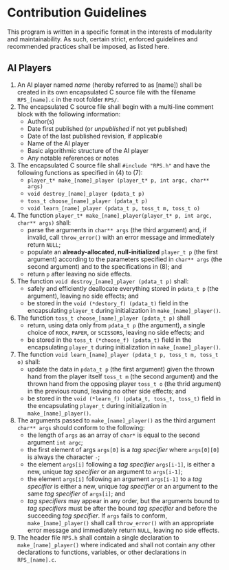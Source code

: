 # Contribution Guidelines

This program is written in a specific format in the interests of modularity and maintainability. As such, certain strict, enforced guidelines and recommended practices shall be imposed, as listed here.

## AI Players

1. An AI player named _name_ (hereby referred to as [name]) shall be created in its own encapsulated C source file with the filename `RPS_[name].c` in the root folder `RPS/`.
2. The encapsulated C source file shall begin with a multi-line comment block with the following information:
   * Author(s)
   * Date first published (or _unpublished_ if not yet published)
   * Date of the last published revision, if applicable
   * Name of the AI player
   * Basic algorithmic structure of the AI player
   * Any notable references or notes
3. The encapsulated C source file shall `#include "RPS.h"` and have the following functions as specified in (4) to (7):
   * `player_t* make_[name]_player (player_t* p, int argc, char** args)`
   * `void destroy_[name]_player (pdata_t p)`
   * `toss_t choose_[name]_player (pdata_t p)`
   * `void learn_[name]_player (pdata_t p, toss_t m, toss_t o)`
4. The function `player_t* make_[name]_player(player_t* p, int argc, char** args)` shall:
   * parse the arguments in `char** args` (the third argument) and, if invalid, call `throw_error()` with an error message and immediately return `NULL`; 
   * populate an **already-allocated, null-initialized** `player_t p` (the first argument) according to the parameters specified in `char** args` (the second argument) and to the specifications in (8); and
   * return `p` after leaving no side effects.
5. The function `void destroy_[name]_player (pdata_t p)` shall:
   * safely and efficiently deallocate everything stored in `pdata_t p` (the argument), leaving no side effects; and
   * be stored in the `void (*destory_f) (pdata_t)` field in the encapsulating `player_t` during initialization in `make_[name]_player()`.
6. The function `toss_t choose_[name]_player (pdata_t p)` shall
   * return, using data only from `pdata_t p` (the argument), a single choice of `ROCK`, `PAPER`, or `SCISSORS`, leaving no side effects; and
   * be stored in the `toss_t (*choose_f) (pdata_t)` field in the encapsulating `player_t` during initialization in `make_[name]_player()`.
7. The function `void learn_[name]_player (pdata_t p, toss_t m, toss_t o)` shall:
   * update the data in `pdata_t p` (the first argument) given the thrown hand from the player itself `toss_t m` (the second argument) and the thrown hand from the opposing player `toss_t o` (the thrid argument) in the previous round, leaving no other side effects; and
   * be stored in the `void (*learn_f) (pdata_t, toss_t, toss_t)` field in the encapsulating `player_t` during initialization in `make_[name]_player()`.
8. The arguments passed to `make_[name]_player()` as the third argument `char** args` should conform to the following:
   * the length of `args` as an array of `char*` is equal to the second argument `int argc`;
   * the first element of args `args[0]` is a _tag specifier_ where `args[0][0]` is always the character `-`;
   * the element `args[i]` following a _tag specifier_ `args[i-1]`, is either a new, unique _tag specifier_ or an argument to `args[i-1]`;
   * the element `args[i]` following an argument `args[i-1]` to a _tag specifier_ is either a new, unique _tag specifier_ or an argument to the same _tag specifier_ of `args[i]`; and
   * _tag specifiers_ may appear in any order, but the arguments bound to _tag specifiers_ must be after the bound _tag specifier_ and before the succeeding _tag specifier_.
   If `args` fails to conform, `make_[name]_player()` shall call `throw_error()` with an appropriate error message and immediately return `NULL`, leaving no side effects.
9. The header file `RPS.h` shall contain a single declaration to `make_[name]_player()` where indicated and shall not contain any other declarations to functions, variables, or other declarations in `RPS_[name].c`.
